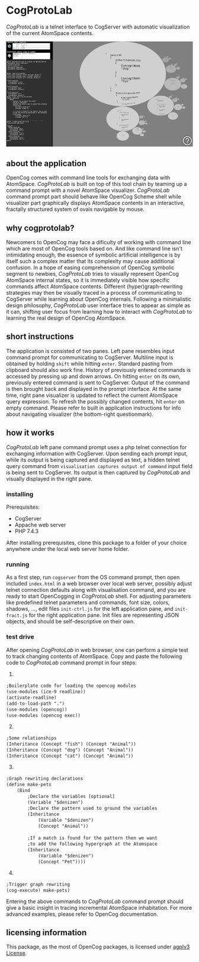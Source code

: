 # CogProtoLab

*CogProtoLab* is a telnet interface to CogServer with automatic visualization of the current AtomSpace contents.

![](media/ssh-800-cogprotolab.png)

## about the application

OpenCog comes with command line tools for exchanging data with AtomSpace. *CogProtoLab* is built on top of this tool chain by teaming up a command prompt with a novel AtomSpace visualizer. *CogProtoLab* command prompt part should behave like OpenCog Scheme shell while visualizer part graphically displays AtomSpace contents in an interactive, fractally structured system of ovals navigable by mouse.

## why cogprotolab?

Newcomers to OpenCog may face a dificulty of working with command line which are most of OpenCog tools based on. And like command line isn't intimidating enough, the essence of symbolic artificial intelligence is by itself such a complex matter that its complexity may cause additional confusion. In a hope of easing comprehension of OpenCog symbolic segment to newbies, *CogProtoLab* tries to visually represent OpenCog AtomSpace internal states, so it is immediately visible how specific commands affect AtomSpace contents. Different (hyper)graph-rewriting strategies may then be visually traced in a process of communicating to CogServer while learning about OpenCog internals. Following a minimalistic design philosophy, *CogProtoLab* user interface tries to appear as simple as it can, shifting user focus from learning how to interact with *CogProtoLab* to learning the real design of OpenCog AtomSpace.

## short instructions

The application is consisted of two panes. Left pane resembles input command prompt for communicating to CogServer. Multiline input is obtained by holding `shift` while hitting `enter`. Standard pasting from clipboard should also work fine. History of previously entered commands is accessed by pressing up and down arrows. On hitting `enter` on its own, previously entered command is sent to CogServer. Output of the command is then brought back and displayed in the prompt interface. At the same time, right pane visualizer is updated to reflect the current AtomSpace query expression. To refresh the possibly changed contents, hit `enter` on empty command. Please refer to built in application instructions for info about navigating visualizer (the bottom-right questionmark).

## how it works

*CogProtoLab* left pane command prompt uses a php telnet connection for exchanging information with CogServer. Upon sending each prompt input, while its output is being captured and displayed as text, a hidden telnet query command from `visualisation captures output of command` input field is being sent to CogServer. Its output is then captured by *CogProtoLab* and visually displayed in the right pane.

### installing

Prerequisites:
- CogServer
- Appache web server
- PHP 7.4.3

After installing prerequisites, clone this package to a folder of your choice anywhere under the local web server home folder.

### running

As a first step, run `cogserver` from the OS command prompt, then open included `index.html` in a web browser over local web server, possibly adjust telnet connection defaults along with visualisation command, and you are ready to start OpenCogging in *CogProtoLab* shell. For adjusting parameters like predefined telnet parameters and commands, font size, colors, shadows, ..., edit files `init-ctrl.js` for the left application pane, and `init-fract.js` for the right application pane. Init files are representing JSON objects, and should be self-descriptive on their own.

### test drive

After opening *CogProtoLab* in web browser, one can perform a simple test to track changing contents of AtomSpace. Copy and paste the following code to *CogProtoLab* command prompt in four steps:

1.

    ;Boilerplate code for loading the opencog modules
    (use-modules (ice-9 readline)) 
    (activate-readline)
    (add-to-load-path ".")
    (use-modules (opencog))
    (use-modules (opencog exec))

2.

    ;Some relationships
    (Inheritance (Concept "fish") (Concept "Animal"))
    (Inheritance (Concept "dog") (Concept "Animal"))
    (Inheritance (Concept "cat") (Concept "Animal"))

3.

    ;Graph rewriting declarations
    (define make-pets
        (Bind
            ;Declare the variables [optional]
            (Variable "$denizen")
            ;Declare the pattern used to ground the variables
            (Inheritance
                (Variable "$denizen")
                (Concept "Animal"))
            
            ;If a match is found for the pattern then we want
            ;to add the following hypergraph at the Atomspace
            (Inheritance
                (Variable "$denizen")
                (Concept "Pet"))))

4.

    ;Trigger graph rewriting
    (cog-execute! make-pets)

Entering the above commands to *CogProtoLab* command prompt should give a basic insight in tracing incremental AtomSpace inhabitation. For more advanced examples, please refer to OpenCog documentation.

## licensing information

This package, as the most of OpenCog packages, is licensed under [agplv3 License](LICENSE).

